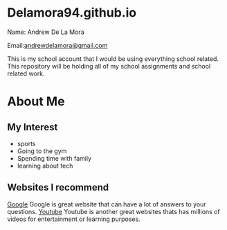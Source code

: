 # Delamora94.github.io


Name: Andrew De La Mora 

Email:andrewdelamora@gmail.com

This is my school account that I would be using everything school related.
This repository will be holding all of my school assignments and school related work.
# About Me
## My Interest
* sports
* Going to the gym
* Spending time with family
* learning about tech
## Websites I recommend 
  [Google](www.google.com) Google is great website 
  that can have a lot of answers to your questions.
  [Youtube](www.Yoututbe.com) Youtube is another great
  websites thats has millions of videos for entertainment or learning 
  purposes.

